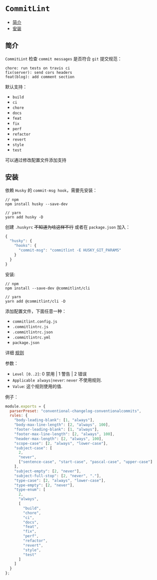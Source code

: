 # `CommitLint`

- [简介](#简介)
- [安装](#安装)

## 简介

`CommitLint` 检查 `commit messages` 是否符合 `git` 提交规范：

```shell
chore: run tests on travis ci
fix(server): send cors headers
feat(blog): add comment section
```

默认支持：

- `build`
- `ci`
- `chore`
- `docs`
- `feat`
- `fix`
- `perf`
- `refactor`
- `revert`
- `style`
- `test`

可以通过修改配置文件添加支持

## 安装

依赖 `Husky` 的 `commit-msg hook`，需要先安装：

```shell
// npm
npm install husky --save-dev

// yarn
yarn add husky -D
```

创建 `.huskyrc` ~~不知道为啥这样不行~~ 或者在 `package.json` 加入：

```js
{
  "husky": {
    "hooks": {
      "commit-msg": "commitlint -E HUSKY_GIT_PARAMS"
    }
  }
}
```

安装:

```shell
// npm
npm install --save-dev @commitlint/cli

// yarn
yarn add @commitlint/cli -D
```

添加配置文件，下面任意一种：

- `commitlint.config.js`
- `.commitlintrc.js`
- `.commitlintrc.json`
- `.commitlintrc.yml`
- `package.json`

详细 [规则](https://github.com/conventional-changelog/commitlint/blob/master/docs/reference-rules.md)

参数：

- `Level [0..2]`: 0 禁用 | 1 警告 | 2 错误
- `Applicable always|never`: `never` 不使用规则.
- `Value`: 这个规则使用的值.

例子：

```js
module.exports = {
  parserPreset: "conventional-changelog-conventionalcommits",
  rules: {
    "body-leading-blank": [1, "always"],
    "body-max-line-length": [2, "always", 100],
    "footer-leading-blank": [1, "always"],
    "footer-max-line-length": [2, "always", 100],
    "header-max-length": [2, "always", 100],
    "scope-case": [2, "always", "lower-case"],
    "subject-case": [
      2,
      "never",
      ["sentence-case", "start-case", "pascal-case", "upper-case"]
    ],
    "subject-empty": [2, "never"],
    "subject-full-stop": [2, "never", "."],
    "type-case": [2, "always", "lower-case"],
    "type-empty": [2, "never"],
    "type-enum": [
      2,
      "always",
      [
        "build",
        "chore",
        "ci",
        "docs",
        "feat",
        "fix",
        "perf",
        "refactor",
        "revert",
        "style",
        "test"
      ]
    ]
  }
};
```
